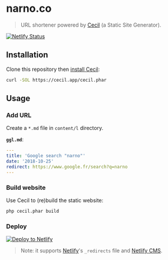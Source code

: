 # narno.co

> URL shortener powered by [Cecil](https://cecil.app) (a Static Site Generator).

[![Netlify Status](https://api.netlify.com/api/v1/badges/e9c3111a-80e1-43a6-b815-07fed77bbda7/deploy-status)](https://app.netlify.com/sites/nrn/deploys)

## Installation

Clone this repository then [install Cecil](https://cecil.app/download/):
```bash
curl -SOL https://cecil.app/cecil.phar
```

## Usage

### Add URL

Create a `*.md` file in `content/l` directory.

**`ggl.md`**:
```yaml
---
title: 'Google search "narno"'
date: '2018-10-25'
redirect: https://www.google.fr/search?q=narno
---
```

### Build website

Use Cecil to (re)build the static website:
```bash
php cecil.phar build
```

### Deploy

[![Deploy to Netlify](https://www.netlify.com/img/deploy/button.svg)](https://app.netlify.com/start/deploy?repository=https://github.com/Narno/narno.co)

> Note: it supports [Netlify](https://www.netlify.com/docs/redirects/)'s `_redirects` file and [Netlify CMS](https://www.netlifycms.org/).
